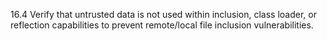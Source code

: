 16.4 Verify that untrusted data is not used within inclusion, class loader, or reflection capabilities to prevent remote/local file inclusion vulnerabilities.